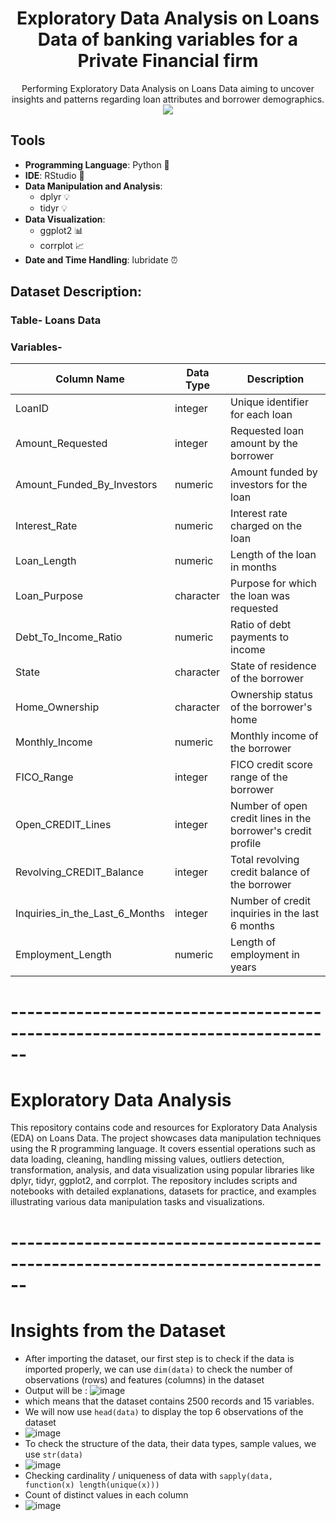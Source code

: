 <div align="center">
  <h1>Exploratory Data Analysis on Loans Data of banking variables for a Private Financial firm</h1>
</div>


<div align="center">
Performing Exploratory Data Analysis on Loans Data aiming to uncover insights and patterns regarding loan attributes and borrower demographics.
</div>



<div align="center">
  <img src="https://github.com/Ras-codes/Loans-Data-EDA-in-R/assets/164164852/63e4995d-4583-4438-958d-90c0b72e2f9f">
</div>


## Tools

- **Programming Language**: Python 🐍
- **IDE**: RStudio 📓
- **Data Manipulation and Analysis**:
  - dplyr 💡
  - tidyr 💡
- **Data Visualization**:
  - ggplot2 📊
  - corrplot 📈
- **Date and Time Handling**: lubridate ⏰



## Dataset Description: 

### Table- Loans Data


### Variables-

| Column Name                   | Data Type | Description                                             |
|-------------------------------|-----------|---------------------------------------------------------|
| LoanID                        | integer   | Unique identifier for each loan                         |
| Amount_Requested              | integer   | Requested loan amount by the borrower                   |
| Amount_Funded_By_Investors    | numeric   | Amount funded by investors for the loan                 |
| Interest_Rate                 | numeric   | Interest rate charged on the loan                       |
| Loan_Length                   | numeric   | Length of the loan in months                            |
| Loan_Purpose                  | character | Purpose for which the loan was requested                |
| Debt_To_Income_Ratio          | numeric   | Ratio of debt payments to income                        |
| State                         | character | State of residence of the borrower                      |
| Home_Ownership                | character | Ownership status of the borrower's home                 |
| Monthly_Income                | numeric   | Monthly income of the borrower                          |
| FICO_Range                    | integer   | FICO credit score range of the borrower                 |
| Open_CREDIT_Lines             | integer   | Number of open credit lines in the borrower's credit profile |
| Revolving_CREDIT_Balance      | integer   | Total revolving credit balance of the borrower          |
| Inquiries_in_the_Last_6_Months| integer   | Number of credit inquiries in the last 6 months         |
| Employment_Length             | numeric   | Length of employment in years                           |



# ------------------------------------------------------------------------------


# Exploratory Data Analysis

This repository contains code and resources for Exploratory Data Analysis (EDA) on Loans Data. The project showcases data manipulation techniques using the R programming language. It covers essential operations such as data loading, cleaning, handling missing values, outliers detection, transformation, analysis, and data visualization using popular libraries like dplyr, tidyr, ggplot2, and corrplot. The repository includes scripts and notebooks with detailed explanations, datasets for practice, and examples illustrating various data manipulation tasks and visualizations.


# ------------------------------------------------------------------------------


# Insights from the Dataset

- After importing the dataset, our first step is to check if the data is imported properly, we can use `dim(data)` to check the number of observations (rows) and features (columns) in the dataset
- Output will be : ![image](https://github.com/Ras-codes/Loans-Data-EDA-in-R/assets/164164852/f49d0c87-dbf5-4454-8e87-8fe8e6f25278)
- which means that the dataset contains 2500 records and 15 variables.
- We will now use `head(data)` to display the top 6 observations of the dataset
- ![image](https://github.com/Ras-codes/Loans-Data-EDA-in-R/assets/164164852/4fecd073-0207-40f4-abe0-0d0001ddbc80)
- To check the structure of the data, their data types, sample values, we use `str(data)`
- ![image](https://github.com/Ras-codes/Loans-Data-EDA-in-R/assets/164164852/35a2f06c-9d13-44c6-8414-e5760c31de41)
- Checking cardinality / uniqueness of data with `sapply(data, function(x) length(unique(x)))`
- Count of distinct values in each column
- ![image](https://github.com/Ras-codes/Loans-Data-EDA-in-R/assets/164164852/0da32818-fabb-4341-8e99-cbecae4ac462)












































